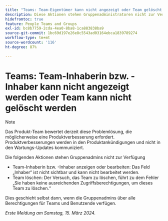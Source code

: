 ```yaml
---
title: "Teams: Team-Eigentümer kann nicht angezeigt oder Team gelöscht werden"
description: Diese Aktionen stehen Gruppenadministratoren nicht zur Verfügung.
hidefromtoc: true
feature: People Teams and Groups
exl-id: bc8b7759-2cda-4ea0-8ba8-1ca883838ba9
source-git-commit: 1bc69d197e26e8c5543ad03164ebca1839789274
workflow-type: tm+mt
source-wordcount: '116'
ht-degree: 87%

---
```


# Teams: Team-Inhaberin bzw. -Inhaber kann nicht angezeigt werden oder Team kann nicht gelöscht werden

>[!NOTE]
>
>Das Produkt-Team bewertet derzeit diese Problemlösung, die möglicherweise eine Produktverbesserung erfordert. Produktverbesserungen werden in den Produktankündigungen und nicht in den Wartungs-Updates kommuniziert.

Die folgenden Aktionen stehen Gruppenadmins nicht zur Verfügung

* Team-Inhaberin bzw. -Inhaber anzeigen oder bearbeiten: Das Feld „Inhaber“ ist nicht sichtbar und kann nicht bearbeitet werden.
* Team löschen: Der Versuch, das Team zu löschen, führt zu dem Fehler „Sie haben keine ausreichenden Zugriffsberechtigungen, um dieses Team zu löschen.“

Dies geschieht selbst dann, wenn die Gruppenadmins über alle Berechtigungen für Teams und Benutzende verfügen.

_Erste Meldung am Samstag, 15. März 2024._
